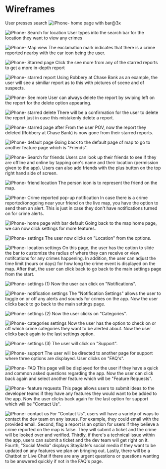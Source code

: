 # Wireframes
User presses search ![iPhone- home page with bar@3x](https://github.com/user-attachments/assets/2ca7ef49-8dd6-4a84-a099-7637a77a36d7)  
 
![iPhone- Search for location](https://github.com/user-attachments/assets/a9f62895-07d9-4d6b-851d-48d86350868e) User types into the search bar for the location they want to view any crimes

![iPhone- Map view](https://github.com/user-attachments/assets/d038dc58-5798-4a27-957a-15e71b271ecb) The exclamation mark indicates that there is a crime reported nearby with the car icon being the user.

![iPhone- Starred page](https://github.com/user-attachments/assets/58592c01-69b6-4473-8fb9-860173fada48) Click the see more from any of the starred reports to get a more in-depth report

![iPhone- starred report](https://github.com/user-attachments/assets/443f7c11-0f39-4a7b-9573-6b2c45d347b7) Using Robbery at Chase Bank as an example, the user will see a similiar report as to this with pictures of scene and of suspects. 

![iPhone- See more](https://github.com/user-attachments/assets/234301c2-d17d-47a8-a6df-0e08cfacc857)
User can always delete the report by swiping left on the report for the delete option appearing. 

![iPhone- starred delete](https://github.com/user-attachments/assets/dbf265ae-17a3-46d6-9e82-c90e8720ad2d)
There will be a confirmation for the user to delete the report just in case this mistakenly delete a report. 

![iPhone- starred page after](https://github.com/user-attachments/assets/75294ad0-4eeb-4036-a719-366ba79497ec)
From the user POV, now the report they deleted (Robbery at Chase Bank) is now gone from their starred reports.

![IPhone- default page](https://github.com/user-attachments/assets/2ec6fd73-7488-4a48-a7b6-a73b781cbb6e)
Going back to the default page of map to go to another feature page which is "Friends".

![iPhone- Search for friends](https://github.com/user-attachments/assets/7a9763d5-f021-4212-afa0-6a070454ed80)
Users can look up their friends to see if they are offline and online by tapping one's name and their location (permission given to the app). Users can also add friends with the plus button on the top right hand side of screen. 

![iPhone- friend location](https://github.com/user-attachments/assets/14b84d58-eabc-4939-b75c-58b5ace477fe)
The person icon is to represent the friend on the map.

![iPhone- Crime reported pop-up notification](https://github.com/user-attachments/assets/03ff12ee-4b1c-4b43-bfeb-9c94086a7755)
In case there is a crime reported/onogoing near your friend on the live map, you have the option to send them an alert. This is just in case they don't have notifications turned on for crime alerts.

![iPhone- home page with bar default](https://github.com/user-attachments/assets/f74e4ca0-a894-47cc-9118-60c2c1e64ed3)
Going back to the map home page, we can now click settings for more features. 

![iPhone- settings](https://github.com/user-attachments/assets/8c08d339-8bba-4987-8ed9-ea6b2f5d301d)
The user now clicks on "Location" from the options. 

![iPhone- location settings](https://github.com/user-attachments/assets/32c176fa-3c12-4ec1-a834-087a41356cf5)
On this page, the user has the option to slide the bar to customize the radius of where they can receive or view notifcations for any crimes happening. In addition, the user can adjust the time limit (hours or days) for how long the crime event is displayed on the map. After that, the user can click back to go back to the main settings page from the start.

![iPhone- settings (1)](https://github.com/user-attachments/assets/d6ee614f-a257-4249-82f1-1850fbf06ecf)
Now the user can click on "Notifications".

![iPhone- notification settings](https://github.com/user-attachments/assets/189714c2-b719-4d86-a134-dcc19ff9b490)
The "Notification Settings" allows the user to toggle on or off any alerts and sounds for crimes on the app. Now the user clicks back to go back to the main settings page.

![iPhone- settings (2)](https://github.com/user-attachments/assets/5dec91cb-842d-4b27-9b62-f6d90f5054f6)
Now the user clicks on "Categories".

![iPhone- categories settings](https://github.com/user-attachments/assets/1263085d-72f9-475a-859c-bdeeaac29fc8)
Now the user has the option to check on or off which crime categories they want to be alerted about. Now the user clicks back again to the last settings option.

![iPhone- settings (3)](https://github.com/user-attachments/assets/6934eeec-a0d2-4dfe-ace1-ef7bb89f180d)
The user will click on "Support".

![iPhone- support](https://github.com/user-attachments/assets/7d88057a-cff8-4d40-8044-d5236d9b605a)
The user will be directed to another page for support where three options are displayed. User clicks on "FAQ's".

![iPhone- FAQ](https://github.com/user-attachments/assets/a33ef55f-d16e-4b44-b81d-2cf0bfc9bfae)
This page will be displayed for the user if they have a quick and common asked questions regarding the app. Now the user can click back again and select another feature which will be "Feature Requests".

![iPhone- feature requests](https://github.com/user-attachments/assets/1edfc468-1fee-4000-ac84-f2b467238a11)
This page allows users to submit ideas to the developer teams if they have any features they would want to be added to the app. Now the user clicks back again for the last option for support which will be "Contact Us".

![iPhone- contact us](https://github.com/user-attachments/assets/85698816-7516-4ccf-a796-af7e206d9892)
For "Contact Us", users will have a variety of ways to contact the dev team on any issues. For example, they could email with the provided email. Second, flag a report is an option for users if they believe a crime reported on the map is false. They will submit a ticket and the crime will be looked over and verified. Thirdly, if there's a technical issue within the app, users can submit a ticket and the dev team will get right on it. Fourth, "Social Media" displays StaySafe's social media if they want to be updated on any features we plan on bringing out.
Lastly, there will be a Chatbot or Live Chat if there are any urgent questions or questions wanting to be answered quickly if not in the FAQ's page.





